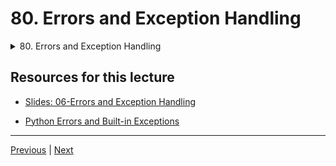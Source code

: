 # 80. Errors and Exception Handling

<details>
  <summary> 80. Errors and Exception Handling </summary>

-   [Notebook: 01-Errors and Exceptions Handling.ipynb](https://github.com/BloomTech-DS/Complete-Python-3-Bootcamp/blob/master/07-Errors%20and%20Exception%20Handling/01-Errors%20and%20Exceptions%20Handling.ipynb)

-   [Codebase: 01-Errors-and-Exceptions-Handling.py](../../../codebase/python-camp/07-Errors-and-Exception-Handling/01-Errors-and-Exceptions-Handling.py)

</details> 


## Resources for this lecture


-   [Slides: 06-Errors and Exception Handling](https://docs.google.com/presentation/d/1gIgRGNrE_WBhLxHUHgrEaNB4o4JiIW8Pxp1CVj2M7dQ/edit#slide=id.g2586a91ea0_0_95)

-   [Python Errors and Built-in Exceptions](https://docs.python.org/3/library/exceptions.html)


---

[Previous](./79___name__%20and-%22__main__%22.md) | [Next](./81_Errors-and-Exceptions-Homework.md)
